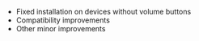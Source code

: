 - Fixed installation on devices without volume buttons
- Compatibility improvements
- Other minor improvements
